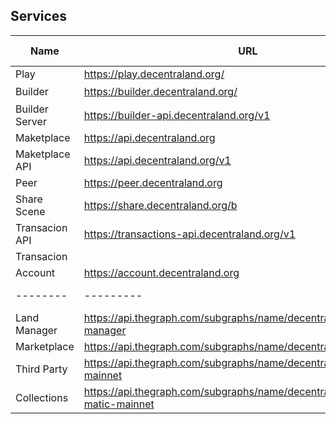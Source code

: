 ## Services


| Name | URL | Repo | Description | Test URL |
|--------|---------|------------| -------- |-----|
| Play | https://play.decentraland.org/ | https://github.com/decentraland/explorer |    | |
| Builder | https://builder.decentraland.org/ | https://github.com/decentraland/builder | Builer前端   | |
| Builder Server| https://builder-api.decentraland.org/v1 | https://github.com/decentraland/builder |    |
| Maketplace | https://api.decentraland.org  | https://github.com/decentraland/marketplace/tree/master/webapp |   |
| Maketplace API | https://api.decentraland.org/v1 | https://github.com/decentraland/marketplace/tree/master/indexer |   |
| Peer | https://peer.decentraland.org |  |   |
| Share Scene | https://share.decentraland.org/b | | | |
| Transacion API | https://transactions-api.decentraland.org/v1 | https://github.com/decentraland/transactions-server | | |
| Transacion|  | https://github.com/decentraland/decentraland-transactions | | |
| Account | https://account.decentraland.org | | | |
|--------|---------|------------| -------- |-----|
| Land Manager | https://api.thegraph.com/subgraphs/name/decentraland/land-manager| | | |
| Marketplace | https://api.thegraph.com/subgraphs/name/decentraland/marketplace |  |  |  |
| Third Party | https://api.thegraph.com/subgraphs/name/decentraland/tpr-matic-mainnet | | | |
| Collections | https://api.thegraph.com/subgraphs/name/decentraland/collections-matic-mainnet | | | |
